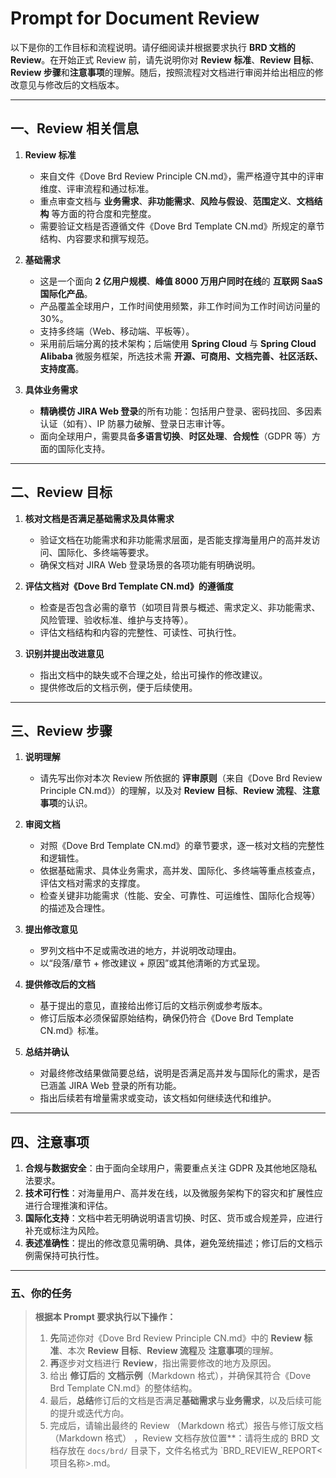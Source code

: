 # Prompt for Document Review

以下是你的工作目标和流程说明。请仔细阅读并根据要求执行 **BRD 文档的 Review**。在开始正式 Review 前，请先说明你对 **Review 标准**、**Review 目标**、**Review 步骤**和**注意事项**的理解。随后，按照流程对文档进行审阅并给出相应的修改意见与修改后的文档版本。

---

## 一、Review 相关信息

1. **Review 标准**  
   - 来自文件《Dove Brd Review Principle CN.md》，需严格遵守其中的评审维度、评审流程和通过标准。
   - 重点审查文档与 **业务需求**、**非功能需求**、**风险与假设**、**范围定义**、**文档结构** 等方面的符合度和完整度。
   - 需要验证文档是否遵循文件《Dove Brd Template CN.md》所规定的章节结构、内容要求和撰写规范。

2. **基础需求**  
   - 这是一个面向 **2 亿用户规模**、**峰值 8000 万用户同时在线**的 **互联网 SaaS 国际化产品**。  
   - 产品覆盖全球用户，工作时间使用频繁，非工作时间为工作时间访问量的 30%。  
   - 支持多终端（Web、移动端、平板等）。  
   - 采用前后端分离的技术架构；后端使用 **Spring Cloud** 与 **Spring Cloud Alibaba** 微服务框架，所选技术需 **开源、可商用、文档完善、社区活跃、支持度高**。

3. **具体业务需求**  
   - **精确模仿 JIRA Web 登录**的所有功能：包括用户登录、密码找回、多因素认证（如有）、IP 防暴力破解、登录日志审计等。  
   - 面向全球用户，需要具备**多语言切换**、**时区处理**、**合规性**（GDPR 等）方面的国际化支持。

---

## 二、Review 目标

1. **核对文档是否满足基础需求及具体需求**  
   - 验证文档在功能需求和非功能需求层面，是否能支撑海量用户的高并发访问、国际化、多终端等要求。  
   - 确保文档对 JIRA Web 登录场景的各项功能有明确说明。

2. **评估文档对《Dove Brd Template CN.md》的遵循度**  
   - 检查是否包含必需的章节（如项目背景与概述、需求定义、非功能需求、风险管理、验收标准、维护与支持等）。  
   - 评估文档结构和内容的完整性、可读性、可执行性。

3. **识别并提出改进意见**  
   - 指出文档中的缺失或不合理之处，给出可操作的修改建议。  
   - 提供修改后的文档示例，便于后续使用。

---

## 三、Review 步骤

1. **说明理解**  
   - 请先写出你对本次 Review 所依据的 **评审原则**（来自《Dove Brd Review Principle CN.md》）的理解，以及对 **Review 目标**、**Review 流程**、**注意事项**的认识。

2. **审阅文档**  
   - 对照《Dove Brd Template CN.md》的章节要求，逐一核对文档的完整性和逻辑性。  
   - 依据基础需求、具体业务需求，高并发、国际化、多终端等重点核查点，评估文档对需求的支撑度。  
   - 检查关键非功能需求（性能、安全、可靠性、可运维性、国际化合规等）的描述及合理性。

3. **提出修改意见**  
   - 罗列文档中不足或需改进的地方，并说明改动理由。  
   - 以“段落/章节 + 修改建议 + 原因”或其他清晰的方式呈现。

4. **提供修改后的文档**  
   - 基于提出的意见，直接给出修订后的文档示例或参考版本。  
   - 修订后版本必须保留原始结构，确保仍符合《Dove Brd Template CN.md》标准。

5. **总结并确认**  
   - 对最终修改结果做简要总结，说明是否满足高并发与国际化的需求，是否已涵盖 JIRA Web 登录的所有功能。  
   - 指出后续若有增量需求或变动，该文档如何继续迭代和维护。

---

## 四、注意事项

1. **合规与数据安全**：由于面向全球用户，需要重点关注 GDPR 及其他地区隐私法要求。  
2. **技术可行性**：对海量用户、高并发在线，以及微服务架构下的容灾和扩展性应进行合理推演和评估。  
3. **国际化支持**：文档中若无明确说明语言切换、时区、货币或合规差异，应进行补充或标注为风险。  
4. **表述准确性**：提出的修改意见需明确、具体，避免笼统描述；修订后的文档示例需保持可执行性。

---

### 五、你的任务

> **根据本 Prompt 要求执行以下操作：**  
> 1. **先**简述你对《Dove Brd Review Principle CN.md》中的 **Review 标准**、本次 **Review 目标**、**Review 流程**及 **注意事项**的理解。  
> 2. **再**逐步对文档进行 **Review**，指出需要修改的地方及原因。  
> 3. 给出 **修订后**的 **文档示例**（Markdown 格式），并确保其符合《Dove Brd Template CN.md》的整体结构。  
> 4. 最后，**总结**修订后的文档是否满足**基础需求**与**业务需求**，以及后续可能的提升或迭代方向。
> 5. 完成后，请输出最终的 Review （Markdown 格式）报告与修订版文档（Markdown 格式） ，Review 文档存放位置**：请将生成的 BRD 文档存放在 `docs/brd/` 目录下，文件名格式为 `BRD_REVIEW_REPORT<项目名称>.md。